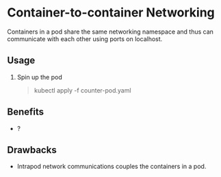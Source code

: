 # Container-to-container Networking
Containers in a pod share the same networking namespace and thus can communicate with each other using ports on localhost.

## Usage
1. Spin up the pod
    > kubectl apply -f counter-pod.yaml

## Benefits
* ?
## Drawbacks
* Intrapod network communications couples the containers in a pod.